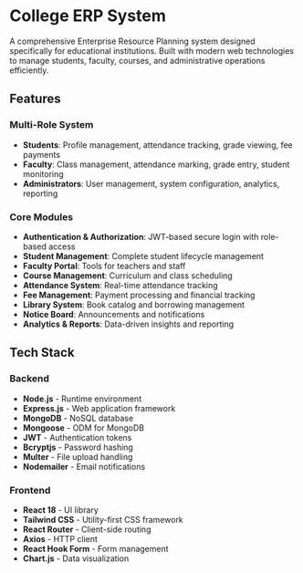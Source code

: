 # College ERP System

A comprehensive Enterprise Resource Planning system designed specifically for educational institutions. Built with modern web technologies to manage students, faculty, courses, and administrative operations efficiently.

##  Features

###  Multi-Role System
- **Students**: Profile management, attendance tracking, grade viewing, fee payments
- **Faculty**: Class management, attendance marking, grade entry, student monitoring
- **Administrators**: User management, system configuration, analytics, reporting

###  Core Modules
- **Authentication & Authorization**: JWT-based secure login with role-based access
- **Student Management**: Complete student lifecycle management
- **Faculty Portal**: Tools for teachers and staff
- **Course Management**: Curriculum and class scheduling
- **Attendance System**: Real-time attendance tracking
- **Fee Management**: Payment processing and financial tracking
- **Library System**: Book catalog and borrowing management
- **Notice Board**: Announcements and notifications
- **Analytics & Reports**: Data-driven insights and reporting

##  Tech Stack

### Backend
- **Node.js** - Runtime environment
- **Express.js** - Web application framework
- **MongoDB** - NoSQL database
- **Mongoose** - ODM for MongoDB
- **JWT** - Authentication tokens
- **Bcryptjs** - Password hashing
- **Multer** - File upload handling
- **Nodemailer** - Email notifications

### Frontend
- **React 18** - UI library
- **Tailwind CSS** - Utility-first CSS framework
- **React Router** - Client-side routing
- **Axios** - HTTP client
- **React Hook Form** - Form management
- **Chart.js** - Data visualization




